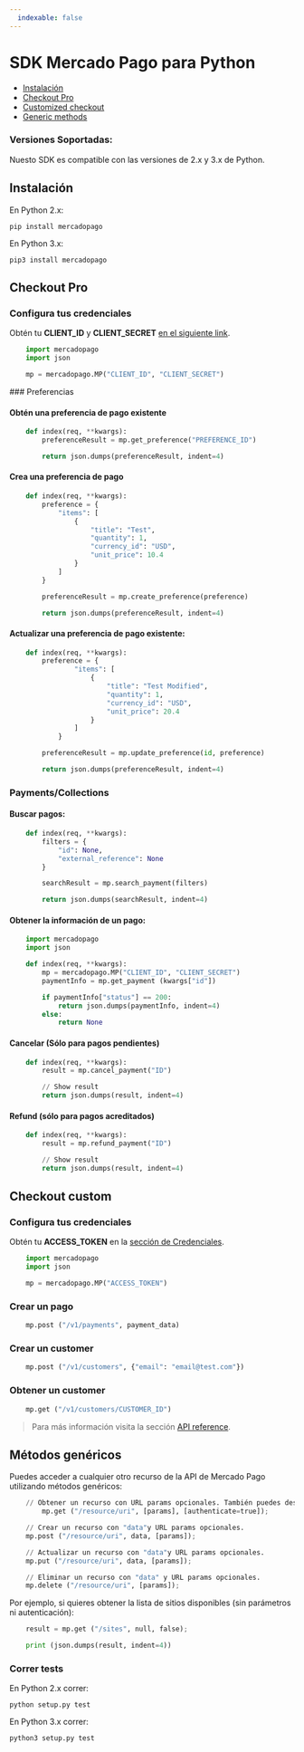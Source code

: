 ```yaml
---
  indexable: false
---
```

# SDK Mercado Pago para Python


* [Instalación](#bookmark_instalación)
* [Checkout Pro](#bookmark_checkout_pro)
* [Customized checkout](#bookmark_checkout_custom)
* [Generic methods](#bookmark_métodos_genéricos)

### Versiones Soportadas:

Nuesto SDK es compatible con las versiones de 2.x y 3.x de Python.

## Instalación


En Python 2.x:

``pip install mercadopago``

En Python 3.x:

``pip3 install mercadopago``

## Checkout Pro


### Configura tus credenciales


Obtén tu **CLIENT_ID** y **CLIENT_SECRET** [en el siguiente link]([FAKER][CREDENTIALS][URL]).


``` python
    import mercadopago
    import json

    mp = mercadopago.MP("CLIENT_ID", "CLIENT_SECRET")
```

### Preferencias


#### Obtén una preferencia de pago existente


``` python
    def index(req, **kwargs):
        preferenceResult = mp.get_preference("PREFERENCE_ID")

        return json.dumps(preferenceResult, indent=4)
```

#### Crea una preferencia de pago

``` python
    def index(req, **kwargs):
        preference = {
            "items": [
                {
                    "title": "Test",
                    "quantity": 1,
                    "currency_id": "USD",
                    "unit_price": 10.4
                }
            ]
        }

        preferenceResult = mp.create_preference(preference)

        return json.dumps(preferenceResult, indent=4)
```
#### Actualizar una preferencia de pago existente:


``` python
    def index(req, **kwargs):
        preference = {
                "items": [
                    {
                        "title": "Test Modified",
                        "quantity": 1,
                        "currency_id": "USD",
                        "unit_price": 20.4
                    }
                ]
            }

        preferenceResult = mp.update_preference(id, preference)

        return json.dumps(preferenceResult, indent=4)
```
### Payments/Collections


#### Buscar pagos:

``` python
    def index(req, **kwargs):
        filters = {
            "id": None,
            "external_reference": None
        }

        searchResult = mp.search_payment(filters)

        return json.dumps(searchResult, indent=4)
```

#### Obtener la información de un pago:

``` python
    import mercadopago
    import json

    def index(req, **kwargs):
        mp = mercadopago.MP("CLIENT_ID", "CLIENT_SECRET")
        paymentInfo = mp.get_payment (kwargs["id"])

        if paymentInfo["status"] == 200:
            return json.dumps(paymentInfo, indent=4)
        else:
            return None
```

#### Cancelar (Sólo para pagos pendientes)

``` python
    def index(req, **kwargs):
        result = mp.cancel_payment("ID")

        // Show result
        return json.dumps(result, indent=4)
```

#### Refund (sólo para pagos acreditados)

``` python
    def index(req, **kwargs):
        result = mp.refund_payment("ID")

        // Show result
        return json.dumps(result, indent=4)
```

## Checkout custom

### Configura tus credenciales

Obtén tu **ACCESS_TOKEN** en la [sección de Credenciales]([FAKER][CREDENTIALS][URL]).


``` python
    import mercadopago
    import json

    mp = mercadopago.MP("ACCESS_TOKEN")
```


### Crear un pago

``` python
    mp.post ("/v1/payments", payment_data)
```

### Crear un customer

```python
    mp.post ("/v1/customers", {"email": "email@test.com"})
```

### Obtener un customer

```python
    mp.get ("/v1/customers/CUSTOMER_ID")
```

> Para más información visita la sección [API reference](https://www.mercadopago[FAKER][URL][DOMAIN]/developers/es/reference).

## Métodos genéricos

Puedes acceder a cualquier otro recurso de la API de Mercado Pago utilizando métodos genéricos:

```python
    // Obtener un recurso con URL params opcionales. También puedes deshabilitar la autenticación para APIs públicas.
        mp.get ("/resource/uri", [params], [authenticate=true]);
```

```python
    // Crear un recurso con "data"y URL params opcionales.
    mp.post ("/resource/uri", data, [params]);
```
```python
    // Actualizar un recurso con "data"y URL params opcionales.
    mp.put ("/resource/uri", data, [params]);
```
```python
    // Eliminar un recurso con "data" y URL params opcionales.
    mp.delete ("/resource/uri", [params]);
```

Por ejemplo, si quieres obtener la lista de sitios disponibles (sin parámetros ni autenticación):

```python
    result = mp.get ("/sites", null, false);

    print (json.dumps(result, indent=4))
```

### Correr tests


En Python 2.x correr:

``python setup.py test``

En Python 3.x correr:

``python3 setup.py test``
